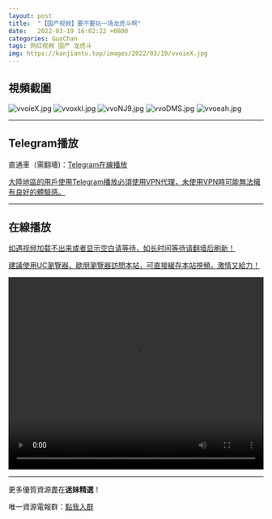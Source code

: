 ```yaml
---
layout: post
title:  "【国产视频】要不要玩一场龙虎斗啊"
date:   2022-03-19 16:02:22 +0800
categories: GuoChan
tags: 网红视频 国产 龙虎斗
img: https://kanjiantu.top/images/2022/03/19/vvoieX.jpg
---
```



## 視頻截圖

![vvoieX.jpg](https://kanjiantu.top/images/2022/03/19/vvoieX.jpg)
![vvoxkI.jpg](https://kanjiantu.top/images/2022/03/19/vvoxkI.jpg)
![vvoNJ9.jpg](https://kanjiantu.top/images/2022/03/19/vvoNJ9.jpg)
![vvoDMS.jpg](https://kanjiantu.top/images/2022/03/19/vvoDMS.jpg)
![vvoeah.jpg](https://kanjiantu.top/images/2022/03/19/vvoeah.jpg)

* * *
## Telegram播放

直通車（需翻墻)：[Telegram在線播放](https://t.me/mimeijingxuan/221)

<u>大陸地區的用戶使用Telegram播放必須使用VPN代理，未使用VPN時可能無法擁有良好的體驗感。</u> 
* * *
## 在線播放
<u>如遇视频加载不出来或者显示空白请等待，如长时间等待请翻墙后刷新！</u>

<u>建議使用UC瀏覽器、歐朋瀏覽器訪問本站，可直接緩存本站視頻，激情又給力！</u>
<center><video src="https://cdn.publer.io/uploads/videos/62449915db27977586aabe45/98ffd3b5fd204732088fe6325a01610a.mp4" width="100%" height="380px" controls="controls"></video></center>

* * *
更多優質資源盡在**迷妹精選**！

唯一資源電報群：[點我入群](https://t.me/mimeijingxuan)


